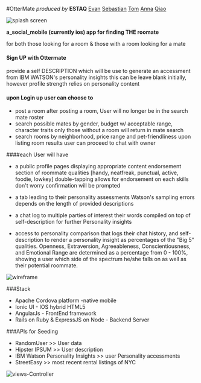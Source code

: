 #OtterMate 
*produced by*  **ESTAQ** 
[Evan](https://github.com/sleepylemur)
[Sebastian](https://github.com/Wiick3dLabs)
[Tom](https://github.com/TShea124)
[Anna](https://github.com/AnnaShnir)
[Qiao](https://github.com/qclin)

![splash screen](https://github.com/qclin/ottermate/blob/master/ionicApp/resources/ios/splash/markdown.png)


**a_social_mobile (currently ios) app for finding THE roomate**

for both those looking for a room 
& those with a room looking for a mate 

#### Sign UP with Ottermate
  provide a self DESCRIPTION which will be use to generate an accessment from IBM WATSON's personality insights 
  this can be leave blank initially, however profile strength relies on personality content 


#### upon Login up user can choose to


* post a room
    after posting a room, User will no longer be in the search mate roster
* search possible mates by gender, budget w/ acceptable range, character traits 
    only those without a room will return in mate search
* search rooms by neighborhood, price range and pet-friendliness
    upon listing room results user can proceed to chat with owner 


####each User will have


  * a public profile pages displaying appropriate content 
      endorsement section of roommate qualities [handy, neatfreak, punctual, active, foodie, lowkey]
      double-tapping allows for endorsement on each skills 
      don't worry confirmation will be prompted

  * a tab leading to their personality assessments 
      Watson's sampling errors depends on the length of provided descriptions 

  * a chat log to multiple parties of interest 
      their words compiled on top of self-description for further Personality insights

  * access to personality comparison that logs their chat history, and self-description to render a personality insight as percentages of the "Big 5" qualities. Openness, Extraversion, Agreeableness, Conscientiousness, and Emotional Range are determined as a percentage from 0 - 100%, showing a user which side of the spectrum he/she falls on as well as their potential roommate.
   

![wireframe](https://github.com/qclin/ottermate/blob/master/ionicApp/resources/wireframe.jpg)


###Stack 
* Apache Cordova platform -native mobile 
* Ionic UI - IOS hybrid HTML5  
* AngularJs - FrontEnd framework 
* Rails on Ruby & ExpressJS on Node - Backend Server 

 
###APIs for Seeding
* RandomUser >> User data
* Hipster IPSUM >> User description
* IBM Watson Personality Insights >> user Personality accessments
* StreetEasy >> most recent rental listings of NYC

![views-Controller](https://github.com/qclin/ottermate/blob/master/ionicApp/resources/viewsController.png)

